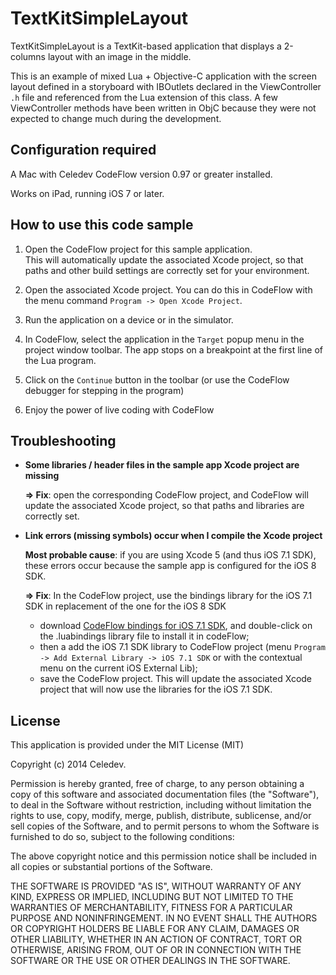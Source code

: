 # TextKitSimpleLayout

TextKitSimpleLayout is a TextKit-based application that displays a 2-columns layout with an image in the middle. 

This is an example of mixed Lua + Objective-C application with the screen layout defined in a storyboard with IBOutlets declared in the ViewController `.h` file and referenced from the Lua extension of this class. A few ViewController methods have been written in ObjC because they were not expected to change much during the development.

## Configuration required

A Mac with Celedev CodeFlow version 0.97 or greater installed.

Works on iPad, running iOS 7 or later.

## How to use this code sample

1. Open the CodeFlow project for this sample application.  
  This will automatically update the associated Xcode project, so that paths and other build settings are correctly set for your environment.

2. Open the associated Xcode project. You can do this in CodeFlow with the menu command `Program -> Open Xcode Project`.

3. Run the application on a device or in the simulator.

4. In CodeFlow, select the application in the `Target` popup menu in the project window toolbar. The app stops on a breakpoint at the first line of the Lua program.

5. Click on the `Continue` button in the toolbar (or use the CodeFlow debugger for stepping in the program) 

6. Enjoy the power of live coding with CodeFlow

## Troubleshooting

- **Some libraries / header files in the sample app Xcode project are missing**

  **⇒ Fix**: open the corresponding CodeFlow project, and CodeFlow will update the associated Xcode project, so that paths and libraries are correctly set.

- **Link errors (missing symbols) occur when I compile the Xcode project**

  **Most probable cause**: if you are using Xcode 5 (and thus iOS 7.1 SDK), these errors occur because the sample app is configured for the iOS 8 SDK.

  **⇒ Fix**: In the CodeFlow project, use the bindings library for the iOS 7.1 SDK in replacement of the one for the iOS 8 SDK
	- download [CodeFlow bindings for iOS 7.1 SDK](https://www.celedev.com/en/support/downloads/codeflow-bindings-ios7-1-sdk.dmg), and double-click on the .luabindings library file to install it in codeFlow; 
	- then a add the iOS 7.1 SDK library to CodeFlow project (menu `Program -> Add External Library -> iOS 7.1 SDK` or with the contextual menu on the current iOS External Lib);
	- save the CodeFlow project. This will update the associated Xcode project that will now use the libraries for the iOS 7.1 SDK.

## License

This application is provided under the MIT License (MIT)

Copyright (c) 2014 Celedev.

Permission is hereby granted, free of charge, to any person obtaining a copy
of this software and associated documentation files (the "Software"), to deal
in the Software without restriction, including without limitation the rights
to use, copy, modify, merge, publish, distribute, sublicense, and/or sell
copies of the Software, and to permit persons to whom the Software is
furnished to do so, subject to the following conditions:

The above copyright notice and this permission notice shall be included in
all copies or substantial portions of the Software.

THE SOFTWARE IS PROVIDED "AS IS", WITHOUT WARRANTY OF ANY KIND, EXPRESS OR
IMPLIED, INCLUDING BUT NOT LIMITED TO THE WARRANTIES OF MERCHANTABILITY,
FITNESS FOR A PARTICULAR PURPOSE AND NONINFRINGEMENT. IN NO EVENT SHALL THE
AUTHORS OR COPYRIGHT HOLDERS BE LIABLE FOR ANY CLAIM, DAMAGES OR OTHER
LIABILITY, WHETHER IN AN ACTION OF CONTRACT, TORT OR OTHERWISE, ARISING FROM,
OUT OF OR IN CONNECTION WITH THE SOFTWARE OR THE USE OR OTHER DEALINGS IN
THE SOFTWARE.
